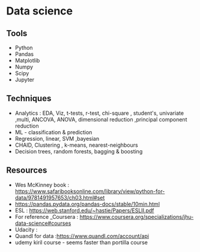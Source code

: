 
# Data science

## Tools
* Python
* Pandas
* Matplotlib
* Numpy
* Scipy
* Jupyter

## Techniques
* Analytics : EDA, Viz, t-tests, r-test, chi-square , student's, univariate ,multi, ANCOVA, ANOVA, dimensional reduction ,principal component reduction
* ML - classification & prediction
* Regression, linear, SVM ,bayesian 
* CHAID, Clustering , k-means, nearest-neighbours
* Decision trees, random forests, bagging & boosting


## Resources
* Wes McKinney book : https://www.safaribooksonline.com/library/view/python-for-data/9781491957653/ch03.html#set
* https://pandas.pydata.org/pandas-docs/stable/10min.html
* ESL : https://web.stanford.edu/~hastie/Papers/ESLII.pdf
* For reference _Coursera : https://www.coursera.org/specializations/jhu-data-science#courses
* Udacity :
* Quandl for data  :https://www.quandl.com/account/api
* udemy kiril course - seems faster than portilla course

